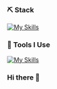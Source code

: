 

### ⛏ Stack
[![My Skills](https://skillicons.dev/icons?i=html,css,tailwind,js,php,java,unity)](https://skillicons.dev)

### 🔨 Tools I Use
[![My Skills](https://skillicons.dev/icons?i=mysql,git,github)](https://skillicons.dev)

### Hi there 👋
<!--
**darwinas05/darwinas05** is a ✨ _special_ ✨ repository because its `README.md` (this file) appears on your GitHub profile.

Here are some ideas to get you started:

- 🔭 I’m currently working on ...
- 🌱 I’m currently learning ...
- 👯 I’m looking to collaborate on ...
- 🤔 I’m looking for help with ...
- 💬 Ask me about ...
- 📫 How to reach me: ...
- 😄 Pronouns: ...
- ⚡ Fun fact: ...
-->
